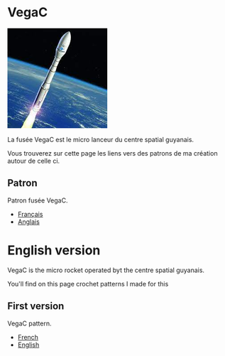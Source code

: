 # VegaC

![VegaC](../../media/Vegac.jpg)

La fusée VegaC est le micro lanceur du centre spatial guyanais.

Vous trouverez sur cette page les liens vers des patrons de ma création autour de celle ci.

## Patron
Patron fusée VegaC.

* [Français](./fr/VegaC.md)
* [Anglais](./en/VegaC.md)

# English version

VegaC is the micro rocket operated byt the centre spatial guyanais.

You'll find on this page crochet patterns I made for this

## First version

VegaC pattern.

* [French](./fr/VegaC.md)
* [English](./en/VegaC.md)
